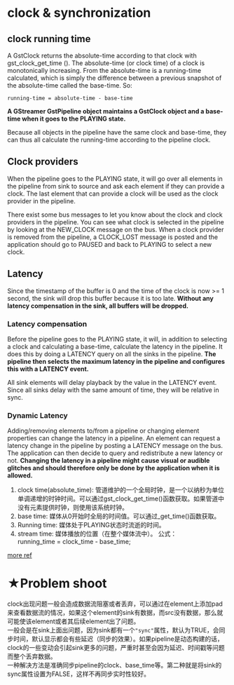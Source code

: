 # clock & synchronization

## clock running time
A GstClock returns the absolute-time according to that clock with gst_clock_get_time (). The absolute-time (or clock time) of a clock is monotonically increasing. From the absolute-time is a running-time calculated, which is simply the difference between a previous snapshot of the absolute-time called the base-time. So:  

    running-time = absolute-time - base-time  

**A GStreamer GstPipeline object maintains a GstClock object and a base-time when it goes to the PLAYING state.**   

Because all objects in the pipeline have the same clock and base-time, they can thus all calculate the running-time according to the pipeline clock.   

## Clock providers
When the pipeline goes to the PLAYING state, it will go over all elements in the pipeline from sink to source and ask each element if they can provide a clock. The last element that can provide a clock will be used as the clock provider in the pipeline.   

There exist some bus messages to let you know about the clock and clock providers in the pipeline. You can see what clock is selected in the pipeline by looking at the NEW_CLOCK message on the bus. When a clock provider is removed from the pipeline, a CLOCK_LOST message is posted and the application should go to PAUSED and back to PLAYING to select a new clock.    

## Latency
Since the timestamp of the buffer is 0 and the time of the clock is now >= 1 second, the sink will drop this buffer because it is too late. **Without any latency compensation in the sink, all buffers will be dropped.**

### Latency compensation
Before the pipeline goes to the PLAYING state, it will, in addition to selecting a clock and calculating a base-time, calculate the latency in the pipeline. It does this by doing a LATENCY query on all the sinks in the pipeline. **The pipeline then selects the maximum latency in the pipeline and configures this with a LATENCY event.**

All sink elements will delay playback by the value in the LATENCY event. Since all sinks delay with the same amount of time, they will be relative in sync.

### Dynamic Latency
Adding/removing elements to/from a pipeline or changing element properties can change the latency in a pipeline. An element can request a latency change in the pipeline by posting a LATENCY message on the bus. The application can then decide to query and redistribute a new latency or not. **Changing the latency in a pipeline might cause visual or audible glitches and should therefore only be done by the application when it is allowed.**   


1.  clock time(absolute_time): 管道维护的一个全局时钟，是一个以纳秒为单位单调递增的时钟时间。可以通过gst_clock_get_time()函数获取。如果管道中没有元素提供时钟，则使用该系统时钟。
2.  base time: 媒体从0开始时全局的时间值。可以通过_get_time()函数获取。
3.  Running time: 媒体处于PLAYING状态时流逝的时间。
4.  stream time: 媒体播放的位置（在整个媒体流中）。
公式：   
running_time = clock_time - base_time;   

[more ref](http://blog.csdn.net/chicher123/article/details/67640549)

# ★Problem shoot
clock出现问题一般会造成数据流阻塞或者丢弃，可以通过在element上添加pad来查看数据流的情况，如果这个element的sink有数据，而src没有数据，那么就可能使该element或者其后续element出了问题。  
一般会是在sink上面出问题，因为sink都有一个`"sync"`属性，默认为TRUE，会同步时间，默认显示都会有些延迟（同步的效果）。如果pipeline是动态构建的话，clock的一些变动会引起sink更多的问题，严重时甚至会因为延迟、时间戳等问题而整个丢弃数据。   
一种解决方法是准确同步pipeline的clock、base_time等。第二种就是将sink的sync属性设置为FALSE，这样不再同步实时性较好。